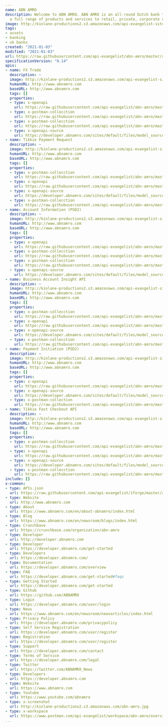 ```yaml
---
name: ABN AMRO
description: Welcome to ABN AMRO. ABN AMRO is an all-round Dutch bank that offers
  a full range of products and services to retail, private, corporate clients.
image: http://kinlane-productions2.s3.amazonaws.com/api-evangelist-site/company/logos/abn-amro-bank-nv.gif
tags:
- assets
- banking
- uk banks
created: "2021-01-03"
modified: "2021-01-03"
url: https://raw.githubusercontent.com/api-evangelist/abn-amro/master/apis.json
specificationVersion: "0.14"
apis:
- name: FX Trade
  description: ~
  image: http://kinlane-productions2.s3.amazonaws.com/api-evangelist-site/company/logos/abn-amro-bank-nv.gif
  humanURL: http://www.abnamro.com
  baseURL: http://www.abnamro.com
  tags: []
  properties:
  - type: x-openapi
    url: https://raw.githubusercontent.com/api-evangelist/abn-amro/master/fxtradev1-openapi.json
  - type: x-postman-collecction
    url: https://raw.githubusercontent.com/api-evangelist/abn-amro/master/fxtradev1-postman-collection.json
  - type: x-postman-collecction
    url: https://raw.githubusercontent.com/api-evangelist/abn-amro/master/fxtradev1-postman-collection.json
  - type: x-openapi-source
    url: https://developer.abnamro.com/sites/default/files/model_source/fx-trade-v1-rev1.yaml
- name: Tikkie Payment Request
  description: ~
  image: http://kinlane-productions2.s3.amazonaws.com/api-evangelist-site/company/logos/abn-amro-bank-nv.gif
  humanURL: http://www.abnamro.com
  baseURL: http://www.abnamro.com
  tags: []
  properties:
  - type: x-postman-collecction
    url: https://raw.githubusercontent.com/api-evangelist/abn-amro/master/tikkiev1portal-postman-collection.json
  - type: x-openapi
    url: https://raw.githubusercontent.com/api-evangelist/abn-amro/master/tikkiev1portal-openapi.json
  - type: x-openapi-source
    url: https://developer.abnamro.com/sites/default/files/model_source/tikkie-v1-rev2.yaml
  - type: x-postman-collecction
    url: https://raw.githubusercontent.com/api-evangelist/abn-amro/master/tikkiev1portal-postman-collection.json
- name: Account Information (PSD2)
  description: ~
  image: http://kinlane-productions2.s3.amazonaws.com/api-evangelist-site/company/logos/abn-amro-bank-nv.gif
  humanURL: http://www.abnamro.com
  baseURL: http://www.abnamro.com
  tags: []
  properties:
  - type: x-openapi
    url: https://raw.githubusercontent.com/api-evangelist/abn-amro/master/account-information-psd2-openapi.json
  - type: x-postman-collecction
    url: https://raw.githubusercontent.com/api-evangelist/abn-amro/master/account-information-psd2-postman-collection.json
  - type: x-postman-collecction
    url: https://raw.githubusercontent.com/api-evangelist/abn-amro/master/account-information-psd2-postman-collection.json
  - type: x-openapi-source
    url: https://developer.abnamro.com/sites/default/files/model_source/account-information-v1-rev3.yaml
- name: Business Account Insight API
  description: ~
  image: http://kinlane-productions2.s3.amazonaws.com/api-evangelist-site/company/logos/abn-amro-bank-nv.gif
  humanURL: http://www.abnamro.com
  baseURL: http://www.abnamro.com
  tags: []
  properties:
  - type: x-postman-collecction
    url: https://raw.githubusercontent.com/api-evangelist/abn-amro/master/business-account-insight-api-closed-beta-postman-collection.json
  - type: x-openapi
    url: https://raw.githubusercontent.com/api-evangelist/abn-amro/master/business-account-insight-api-closed-beta-openapi.json
  - type: x-openapi-source
    url: https://developer.abnamro.com/sites/default/files/model_source/business-account-insight-v1-beta-rev1.yaml
  - type: x-postman-collecction
    url: https://raw.githubusercontent.com/api-evangelist/abn-amro/master/business-account-insight-api-closed-beta-postman-collection.json
- name: Payment Initiation (PSD2)
  description: ~
  image: http://kinlane-productions2.s3.amazonaws.com/api-evangelist-site/company/logos/abn-amro-bank-nv.gif
  humanURL: http://www.abnamro.com
  baseURL: http://www.abnamro.com
  tags: []
  properties:
  - type: x-openapi
    url: https://raw.githubusercontent.com/api-evangelist/abn-amro/master/payment-initiation-psd2-openapi.json
  - type: x-openapi-source
    url: https://developer.abnamro.com/sites/default/files/model_source/payment-initiation-v1-rev3.yaml
  - type: x-postman-collection
    url: https://raw.githubusercontent.com/api-evangelist/abn-amro/master/payment-initiation-psd2-postman-collection.json
- name: Tikkie Fast Checkout API
  description: ~
  image: http://kinlane-productions2.s3.amazonaws.com/api-evangelist-site/company/logos/abn-amro-bank-nv.gif
  humanURL: http://www.abnamro.com
  baseURL: http://www.abnamro.com
  tags: []
  properties:
  - type: x-postman-collecction
    url: https://raw.githubusercontent.com/api-evangelist/abn-amro/master/tikkie-fast-checkout-api-postman-collection.json
  - type: x-openapi
    url: https://raw.githubusercontent.com/api-evangelist/abn-amro/master/tikkie-fast-checkout-api-openapi.json
  - type: x-openapi-source
    url: https://developer.abnamro.com/sites/default/files/model_source/tikkie-fastcheckout-v1-rev4.yaml
  - type: x-postman-collecction
    url: https://raw.githubusercontent.com/api-evangelist/abn-amro/master/tikkie-fast-checkout-api-postman-collection.json
include: []
x-common:
- type: APIs.json
  url: https://raw.githubusercontent.com/api-evangelist/1forge/master/apis.json
- type: Website
  url: http://www.abnamro.com
- type: About
  url: https://www.abnamro.com/en/about-abnamro/index.html
- type: Blog
  url: https://www.abnamro.com/en/newsroom/blogs/index.html
- type: Crunchbase
  url: https://crunchbase.com/organization/abn-amro
- type: Developer
  url: http://developer.abnamro.com
- type: Developer
  url: https://developer.abnamro.com/get-started
- type: Developers
  url: https://developer.abnamro.com/
- type: Documentation
  url: https://developer.abnamro.com/overview
- type: FAQ
  url: https://developer.abnamro.com/get-started#faqs
- type: Getting Started
  url: https://developer.abnamro.com/get-started
- type: Github
  url: https://github.com/ABNAMRO
- type: Login
  url: https://developer.abnamro.com/user/login
- type: News
  url: https://www.abnamro.com/en/newsroom/newsarticles/index.html
- type: Privacy Policy
  url: https://developer.abnamro.com/privacypolicy
- type: Self Service Registration
  url: https://developer.abnamro.com/user/register
- type: Registration
  url: https://developer.abnamro.com/user/register
- type: Support
  url: https://developer.abnamro.com/contact
- type: Terms of Service
  url: https://developer.abnamro.com/legal
- type: Twitter
  url: https://twitter.com/ABNAMRO_News
- type: Developers
  url: https://developer.abnamro.com
- type: Website
  url: https://www.abnamro.com
- type: Youtube
  url: https://www.youtube.com/abnamro
- type: x-screenshot
  url: http://kinlane-productions2.s3.amazonaws.com/abn-amro.jpg
- type: x-workspace
  url: https://www.postman.com/api-evangelist/workspace/abn-amro/overview
...
```

